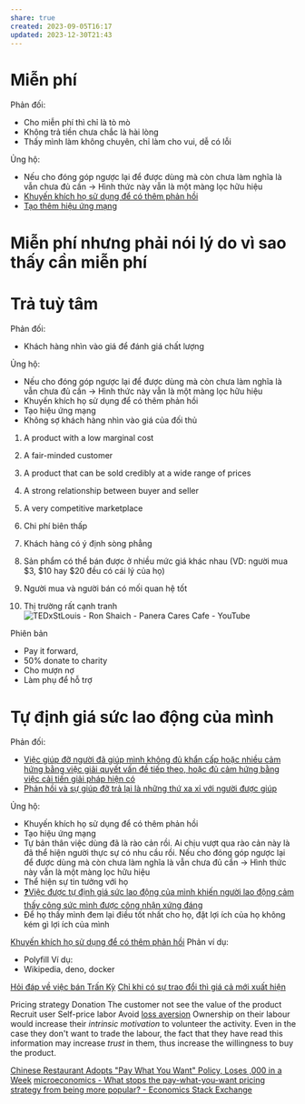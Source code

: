 ```yaml
---
share: true
created: 2023-09-05T16:17
updated: 2023-12-30T21:43
---
```


# Miễn phí
Phản đối:
- Cho miễn phí thì chỉ là tò mò
- Không trả tiền chưa chắc là hài lòng
- Thấy mình làm không chuyên, chỉ làm cho vui, dễ có lỗi

Ủng hộ:
- Nếu cho đóng góp ngược lại để được dùng mà còn chưa làm nghĩa là vẫn chưa đủ cần → Hình thức này vẫn là một màng lọc hữu hiệu
- [Khuyến khích họ sử dụng để có thêm phản hồi](../../../Qu%E1%BA%A3n%20l%C3%BD%20d%E1%BB%B1%20%C3%A1n,%20ph%C3%A1t%20tri%E1%BB%83n%20s%E1%BA%A3n%20ph%E1%BA%A9m,%20x%C3%A2y%20d%E1%BB%B1ng%20t%E1%BB%95%20ch%E1%BB%A9c/Ph%C3%A1t%20tri%E1%BB%83n%20s%E1%BA%A3n%20ph%E1%BA%A9m/Nghi%C3%AAn%20c%E1%BB%A9u,%20t%C3%ACm%20%C3%BD%20t%C6%B0%E1%BB%9Fng/Ng%C6%B0%E1%BB%9Di%20d%C3%B9ng/S%E1%BB%B1%20mi%E1%BB%85n%20ph%C3%AD%20ch%E1%BB%89%20c%C3%B3%20%C3%ADch%20khi%20ta%20c%E1%BA%A7n%20ph%E1%BA%A3n%20h%E1%BB%93i%20c%E1%BB%A7a%20ng%C6%B0%E1%BB%9Di%20d%C3%B9ng,%20ho%E1%BA%B7c%20khi%20n%E1%BB%81n%20t%E1%BA%A3ng%20c%E1%BB%A7a%20ta%20c%E1%BA%A7n%20hi%E1%BB%87u%20%E1%BB%A9ng%20m%E1%BA%A1ng.md)
- [Tạo thêm hiệu ứng mạng](../../../Qu%E1%BA%A3n%20l%C3%BD%20d%E1%BB%B1%20%C3%A1n,%20ph%C3%A1t%20tri%E1%BB%83n%20s%E1%BA%A3n%20ph%E1%BA%A9m,%20x%C3%A2y%20d%E1%BB%B1ng%20t%E1%BB%95%20ch%E1%BB%A9c/Ph%C3%A1t%20tri%E1%BB%83n%20s%E1%BA%A3n%20ph%E1%BA%A9m/Nghi%C3%AAn%20c%E1%BB%A9u,%20t%C3%ACm%20%C3%BD%20t%C6%B0%E1%BB%9Fng/Ng%C6%B0%E1%BB%9Di%20d%C3%B9ng/S%E1%BB%B1%20mi%E1%BB%85n%20ph%C3%AD%20ch%E1%BB%89%20c%C3%B3%20%C3%ADch%20khi%20ta%20c%E1%BA%A7n%20ph%E1%BA%A3n%20h%E1%BB%93i%20c%E1%BB%A7a%20ng%C6%B0%E1%BB%9Di%20d%C3%B9ng,%20ho%E1%BA%B7c%20khi%20n%E1%BB%81n%20t%E1%BA%A3ng%20c%E1%BB%A7a%20ta%20c%E1%BA%A7n%20hi%E1%BB%87u%20%E1%BB%A9ng%20m%E1%BA%A1ng.md)

# Miễn phí nhưng phải nói lý do vì sao thấy cần miễn phí

# Trả tuỳ tâm
Phản đối:
- Khách hàng nhìn vào giá để đánh giá chất lượng

Ủng hộ:
- Nếu cho đóng góp ngược lại để được dùng mà còn chưa làm nghĩa là vẫn chưa đủ cần → Hình thức này vẫn là một màng lọc hữu hiệu
- Khuyến khích họ sử dụng để có thêm phản hồi
- Tạo hiệu ứng mạng
- Không sợ khách hàng nhìn vào giá của đối thủ


1. A product with a low marginal cost
2. A fair-minded customer
3. A product that can be sold credibly at a wide range of prices
4. A strong relationship between buyer and seller
5. A very competitive marketplace

1. Chi phí biên thấp
2. Khách hàng có ý định sòng phẳng
3. Sản phẩm có thể bán được ở nhiều mức giá khác nhau (VD: người mua $3, $10 hay $20 đều có cái lý của họ) 
4. Người mua và người bán có mối quan hệ tốt
5. Thị trường rất cạnh tranh
![TEDxStLouis - Ron Shaich - Panera Cares Cafe - YouTube](https://youtu.be/1ju8-agpCAQ?si=gH4N6nhv10oHHMy3)

Phiên bản
- Pay it forward,
- 50% donate to charity 
- Cho mượn nợ
- Làm phụ để hỗ trợ
# Tự định giá sức lao động của mình
Phản đối:
- [Việc giúp đỡ người đã giúp mình không đủ khẩn cấp hoặc nhiều cảm hứng bằng việc giải quyết vấn đề tiếp theo, hoặc đủ cảm hứng bằng việc cải tiến giải pháp hiện có](../../T%C3%A2m%20l%C3%BD%20h%E1%BB%8Dc%20qu%E1%BA%A3n%20l%C3%BD%20v%C3%A0%20lao%20%C4%91%E1%BB%99ng/Gi%C3%BAp%20%C4%91%E1%BB%A1%20nhau/Vi%E1%BB%87c%20gi%C3%BAp%20%C4%91%E1%BB%A1%20ng%C6%B0%E1%BB%9Di%20%C4%91%C3%A3%20gi%C3%BAp%20m%C3%ACnh%20kh%C3%B4ng%20%C4%91%E1%BB%A7%20kh%E1%BA%A9n%20c%E1%BA%A5p%20ho%E1%BA%B7c%20nhi%E1%BB%81u%20c%E1%BA%A3m%20h%E1%BB%A9ng%20b%E1%BA%B1ng%20vi%E1%BB%87c%20gi%E1%BA%A3i%20quy%E1%BA%BFt%20v%E1%BA%A5n%20%C4%91%E1%BB%81%20ti%E1%BA%BFp%20theo,%20ho%E1%BA%B7c%20%C4%91%E1%BB%A7%20c%E1%BA%A3m%20h%E1%BB%A9ng%20b%E1%BA%B1ng%20vi%E1%BB%87c%20c%E1%BA%A3i%20ti%E1%BA%BFn%20gi%E1%BA%A3i%20ph%C3%A1p%20hi%E1%BB%87n%20c%C3%B3.md)
- [Phản hồi và sự giúp đỡ trả lại là những thứ xa xỉ với người được giúp](../../T%C3%A2m%20l%C3%BD%20h%E1%BB%8Dc%20qu%E1%BA%A3n%20l%C3%BD%20v%C3%A0%20lao%20%C4%91%E1%BB%99ng/Gi%C3%BAp%20%C4%91%E1%BB%A1%20nhau/Ph%E1%BA%A3n%20h%E1%BB%93i%20v%C3%A0%20s%E1%BB%B1%20gi%C3%BAp%20%C4%91%E1%BB%A1%20tr%E1%BA%A3%20l%E1%BA%A1i%20l%C3%A0%20nh%E1%BB%AFng%20th%E1%BB%A9%20xa%20x%E1%BB%89%20v%E1%BB%9Bi%20ng%C6%B0%E1%BB%9Di%20%C4%91%C6%B0%E1%BB%A3c%20gi%C3%BAp.md)

Ủng hộ:
- Khuyến khích họ sử dụng để có thêm phản hồi
- Tạo hiệu ứng mạng
- Tự bản thân việc dùng đã là rào cản rồi. Ai chịu vượt qua rào cản này là đã thể hiện người thực sự có nhu cầu rồi. Nếu cho đóng góp ngược lại để được dùng mà còn chưa làm nghĩa là vẫn chưa đủ cần → Hình thức này vẫn là một màng lọc hữu hiệu
- Thể hiện sự tin tưởng với họ
- [❓Việc được tự định giá sức lao động của mình khiến người lao động cảm thấy công sức mình được công nhận xứng đáng](../Kinh%20t%E1%BA%BF%20h%E1%BB%8Dc%20t%C3%A2m%20l%C3%BD/%E2%9D%93Vi%E1%BB%87c%20%C4%91%C6%B0%E1%BB%A3c%20t%E1%BB%B1%20%C4%91%E1%BB%8Bnh%20gi%C3%A1%20s%E1%BB%A9c%20lao%20%C4%91%E1%BB%99ng%20c%E1%BB%A7a%20m%C3%ACnh%20khi%E1%BA%BFn%20ng%C6%B0%E1%BB%9Di%20lao%20%C4%91%E1%BB%99ng%20c%E1%BA%A3m%20th%E1%BA%A5y%20c%C3%B4ng%20s%E1%BB%A9c%20m%C3%ACnh%20%C4%91%C6%B0%E1%BB%A3c%20c%C3%B4ng%20nh%E1%BA%ADn%20x%E1%BB%A9ng%20%C4%91%C3%A1ng.md)
- Để họ thấy mình đem lại điều tốt nhất cho họ, đặt lợi ích của họ không kém gì lợi ích của mình

[Khuyến khích họ sử dụng để có thêm phản hồi](../../../Qu%E1%BA%A3n%20l%C3%BD%20d%E1%BB%B1%20%C3%A1n,%20ph%C3%A1t%20tri%E1%BB%83n%20s%E1%BA%A3n%20ph%E1%BA%A9m,%20x%C3%A2y%20d%E1%BB%B1ng%20t%E1%BB%95%20ch%E1%BB%A9c/Ph%C3%A1t%20tri%E1%BB%83n%20s%E1%BA%A3n%20ph%E1%BA%A9m/Nghi%C3%AAn%20c%E1%BB%A9u,%20t%C3%ACm%20%C3%BD%20t%C6%B0%E1%BB%9Fng/Ng%C6%B0%E1%BB%9Di%20d%C3%B9ng/S%E1%BB%B1%20mi%E1%BB%85n%20ph%C3%AD%20ch%E1%BB%89%20c%C3%B3%20%C3%ADch%20khi%20ta%20c%E1%BA%A7n%20ph%E1%BA%A3n%20h%E1%BB%93i%20c%E1%BB%A7a%20ng%C6%B0%E1%BB%9Di%20d%C3%B9ng,%20ho%E1%BA%B7c%20khi%20n%E1%BB%81n%20t%E1%BA%A3ng%20c%E1%BB%A7a%20ta%20c%E1%BA%A7n%20hi%E1%BB%87u%20%E1%BB%A9ng%20m%E1%BA%A1ng.md)
Phản ví dụ:
- Polyfill
Ví dụ:
- Wikipedia, deno, docker

[Hỏi đáp về việc bán Trấn Kỳ](../../../../%F0%9F%93%90%20D%E1%BB%B1%20%C3%A1n/Tr%E1%BA%A5n%20K%E1%BB%B3/9%20Blog/H%E1%BB%8Fi%20%C4%91%C3%A1p%20v%E1%BB%81%20vi%E1%BB%87c%20b%C3%A1n%20Tr%E1%BA%A5n%20K%E1%BB%B3.md)
[Chỉ khi có sự trao đổi thì giá cả mới xuất hiện](./Ch%E1%BB%89%20khi%20c%C3%B3%20s%E1%BB%B1%20trao%20%C4%91%E1%BB%95i%20th%C3%AC%20gi%C3%A1%20c%E1%BA%A3%20m%E1%BB%9Bi%20xu%E1%BA%A5t%20hi%E1%BB%87n.md) 

Pricing strategy
Donation
The customer not see the value of the product
Recruit user 
Self-price labor
Avoid [loss aversion](https://en.wikipedia.org/wiki/Loss_aversion "Loss aversion - Wikipedia")
Ownership on their labour would increase their *intrinsic motivation* to volunteer the activity. Even in the case they don't want to trade the labour, the fact that they have read this information may increase *trust* in them, thus increase the willingness to buy the product.


[Chinese Restaurant Adopts "Pay What You Want" Policy, Loses ,000 in a Week](https://www.odditycentral.com/news/chinese-restaurant-adopts-pay-what-you-want-policy-loses-15000-in-a-week.html)
[microeconomics - What stops the pay-what-you-want pricing strategy from being more popular? - Economics Stack Exchange](https://economics.stackexchange.com/q/57273/45941)